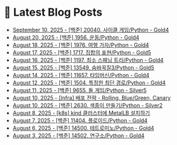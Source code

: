 # 📕 Latest Blog Posts

<ul><li><a href='https://lucy-devblog.tistory.com/187' target='_blank'>September 10, 2025 - [백준] 20040. 사이클 게임/Python - Gold4</a></li><li><a href='https://lucy-devblog.tistory.com/185' target='_blank'>August 20, 2025 - [백준] 1956. 운동/Python - Gold4</a></li><li><a href='https://lucy-devblog.tistory.com/184' target='_blank'>August 18, 2025 - [백준] 1976. 여행 가자/Python - Gold4</a></li><li><a href='https://lucy-devblog.tistory.com/183' target='_blank'>August 17, 2025 - [백준] 1717. 집합의 표현/Python - Gold5</a></li><li><a href='https://lucy-devblog.tistory.com/182' target='_blank'>August 16, 2025 - [백준] 1197. 최소 스패닝 트리/Python - Gold4</a></li><li><a href='https://lucy-devblog.tistory.com/181' target='_blank'>August 15, 2025 - [백준] 13549. 숨바꼭질3/Python - Gold5</a></li><li><a href='https://lucy-devblog.tistory.com/180' target='_blank'>August 14, 2025 - [백준] 11657. 타임머신/Python - Gold4</a></li><li><a href='https://lucy-devblog.tistory.com/179' target='_blank'>August 12, 2025 - [백준] 1504. 특정한 최단 경로/Python - Gold4</a></li><li><a href='https://lucy-devblog.tistory.com/178' target='_blank'>August 11, 2025 - [백준] 9655. 돌 게임/Python - Silver5</a></li><li><a href='https://lucy-devblog.tistory.com/177' target='_blank'>August 10, 2025 - [Infra] 배포 전략 - Rolling, Blue/Green, Canary</a></li><li><a href='https://lucy-devblog.tistory.com/176' target='_blank'>August 10, 2025 - [백준] 2630. 색종이 만들기/Python - Silver2</a></li><li><a href='https://lucy-devblog.tistory.com/175' target='_blank'>August 8, 2025 - [k8s] kind 클러스터에 MetalLB 설치하기</a></li><li><a href='https://lucy-devblog.tistory.com/174' target='_blank'>August 7, 2025 - [백준] 11404. 플로이드/Python - Gold4</a></li><li><a href='https://lucy-devblog.tistory.com/173' target='_blank'>August 6, 2025 - [백준] 14500. 테트로미노/Python - Gold4</a></li><li><a href='https://lucy-devblog.tistory.com/172' target='_blank'>August 3, 2025 - [백준] 14502. 연구소/Python - Gold4</a></li></ul>